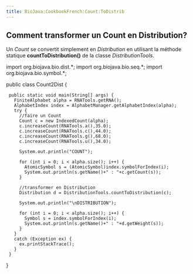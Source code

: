 ```yaml
---
title: BioJava:CookbookFrench:Count:ToDistrib
---
```


Comment transformer un Count en Distribution?
---------------------------------------------

Un *Count* se convertit simplement en *Distribution* en utilisant la
méthode statique **countToDistribution()** de la classe
*DistributionTools*.

<java> import org.biojava.bio.dist.\*; import org.biojava.bio.seq.\*;
import org.biojava.bio.symbol.\*;

public class Count2Dist {

` public static void main(String[] args) {`  
`   FiniteAlphabet alpha = RNATools.getRNA();`  
`   AlphabetIndex index = AlphabetManager.getAlphabetIndex(alpha);`  
`   try {`  
`     //faire un Count`  
`     Count c = new IndexedCount(alpha);`  
`     c.increaseCount(RNATools.a(),35.0);`  
`     c.increaseCount(RNATools.c(),44.0);`  
`     c.increaseCount(RNATools.g(),68.0);`  
`     c.increaseCount(RNATools.u(),34.0);`  
`     `  
`     System.out.println("COUNT");`  
`     `  
`     for (int i = 0; i < alpha.size(); i++) {`  
`       AtomicSymbol s = (AtomicSymbol)index.symbolForIndex(i);`  
`       System.out.println(s.getName()+" : "+c.getCount(s));`  
`     }`  
`     `  
`     //transformer en Distribution`  
`     Distribution d = DistributionTools.countToDistribution(c);`  
`     `  
`     System.out.println("\nDISTRIBUTION");`  
`     `  
`     for (int i = 0; i < alpha.size(); i++) {`  
`       Symbol s = index.symbolForIndex(i);`  
`       System.out.println(s.getName()+" : "+d.getWeight(s));`  
`     }`  
`   }`  
`   catch (Exception ex) {`  
`     ex.printStackTrace();`  
`   }`  
` }`

} </java>
